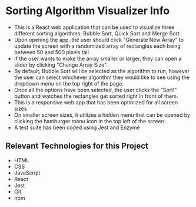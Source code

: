 # Sorting Algorithm Visualizer Info

- This is a React web application that can be used to visualize three different sorting algorithms: Bubble Sort, Quick Sort and Merge Sort.  
- Upon opening the app, the user should click "Generate New Array" to update the screen with a randomized array of rectangles each being between 50 and 500 pixels tall.
- If the user wants to make the array smaller or larger, they can open a slider by clicking "Change Array Size".
- By default, Bubble Sort will be selected as the algorithm to run, however the user can select whichever algorithm they would like to see using the dropdown menu on the top right of the page.
- Once all the options have been selected, the user clicks the "Sort!" button and watches the rectangles get sorted right in front of them.
- This is a responsive web app that has been optimized for all screen sizes
- On smaller screen sizes, it utilizes a hidden menu that can be opened by clicking the hamburger menu icon in the top left of the screen
- A test suite has been coded using Jest and Enzyme

## Relevant Technologies for this Project

- HTML
- CSS
- JavaScript
- React
- Jest
- Git
- npm
